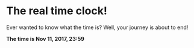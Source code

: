 # The real time clock!

Ever wanted to know what the time is? Well, your journey is about to end!

**The time is Nov 11, 2017, 23:59**